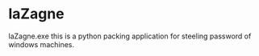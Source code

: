 # laZagne
laZagne.exe this is a python packing application for steeling password of windows machines.
